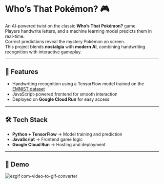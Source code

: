 # Who’s That Pokémon? 🎮

An AI-powered twist on the classic **Who’s That Pokémon?** game.  
Players handwrite letters, and a machine learning model predicts them in real-time.  
Correct predictions reveal the mystery Pokémon on screen.  
This project blends **nostalgia** with **modern AI**, combining handwriting recognition with interactive gameplay.  

---

## 🚀 Features
- Handwriting recognition using a TensorFlow model trained on the [EMNIST dataset](https://www.nist.gov/itl/products-and-services/emnist-dataset)  
- JavaScript-powered frontend for smooth interaction  
- Deployed on **Google Cloud Run** for easy access  

---

## 🛠️ Tech Stack
- **Python + TensorFlow** → Model training and prediction  
- **JavaScript** → Frontend game logic  
- **Google Cloud Run** → Hosting and deployment

---

## 📸 Demo

![ezgif com-video-to-gif-converter](https://github.com/user-attachments/assets/c5409434-c327-4a94-826f-406eb240871e)

